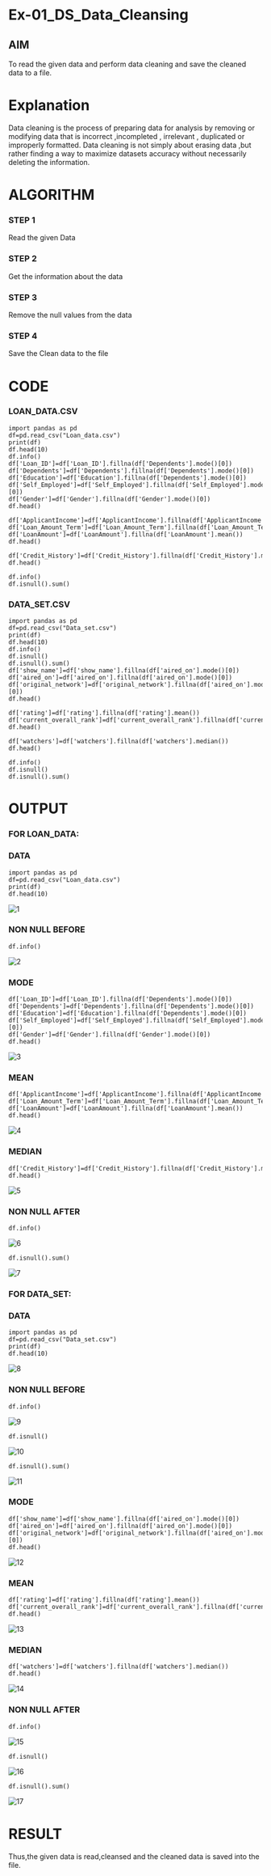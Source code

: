 # Ex-01_DS_Data_Cleansing


## AIM
To read the given data and perform data cleaning and save the cleaned data to a file. 


# Explanation
Data cleaning is the process of preparing data for analysis by removing or modifying data that is incorrect ,incompleted , irrelevant , duplicated or improperly formatted. 
Data cleaning is not simply about erasing data ,but rather finding a way to maximize datasets accuracy without necessarily deleting the information. 

# ALGORITHM
### STEP 1
Read the given Data
### STEP 2
Get the information about the data
### STEP 3
Remove the null values from the data
### STEP 4
Save the Clean data to the file

# CODE
### LOAN_DATA.CSV
````
import pandas as pd
df=pd.read_csv("Loan_data.csv")
print(df)
df.head(10)
df.info()
df['Loan_ID']=df['Loan_ID'].fillna(df['Dependents'].mode()[0])
df['Dependents']=df['Dependents'].fillna(df['Dependents'].mode()[0])
df['Education']=df['Education'].fillna(df['Dependents'].mode()[0])
df['Self_Employed']=df['Self_Employed'].fillna(df['Self_Employed'].mode()[0])
df['Gender']=df['Gender'].fillna(df['Gender'].mode()[0])
df.head()

df['ApplicantIncome']=df['ApplicantIncome'].fillna(df['ApplicantIncome'].mean())
df['Loan_Amount_Term']=df['Loan_Amount_Term'].fillna(df['Loan_Amount_Term'].mean())
df['LoanAmount']=df['LoanAmount'].fillna(df['LoanAmount'].mean())
df.head()

df['Credit_History']=df['Credit_History'].fillna(df['Credit_History'].median())
df.head()

df.info()
df.isnull().sum()
````
### DATA_SET.CSV
````
import pandas as pd
df=pd.read_csv("Data_set.csv")
print(df)
df.head(10)
df.info()
df.isnull()
df.isnull().sum()
df['show_name']=df['show_name'].fillna(df['aired_on'].mode()[0])
df['aired_on']=df['aired_on'].fillna(df['aired_on'].mode()[0])
df['original_network']=df['original_network'].fillna(df['aired_on'].mode()[0])
df.head()

df['rating']=df['rating'].fillna(df['rating'].mean())
df['current_overall_rank']=df['current_overall_rank'].fillna(df['current_overall_rank'].mean())
df.head()

df['watchers']=df['watchers'].fillna(df['watchers'].median())
df.head()

df.info()
df.isnull()
df.isnull().sum()
````
# OUTPUT
### FOR LOAN_DATA:
### DATA
````
import pandas as pd
df=pd.read_csv("Loan_data.csv")
print(df)
df.head(10)
````
![1](https://github.com/Aakash0407/ODD2023-Datascience-Ex01/assets/118799103/e56346b9-5358-4755-9fa9-0731384d7875)
### NON NULL BEFORE
````
df.info()
````
![2](https://github.com/Aakash0407/ODD2023-Datascience-Ex01/assets/118799103/bcdd59da-892b-4b61-aea5-90c31b7fdff5)
### MODE
````
df['Loan_ID']=df['Loan_ID'].fillna(df['Dependents'].mode()[0])
df['Dependents']=df['Dependents'].fillna(df['Dependents'].mode()[0])
df['Education']=df['Education'].fillna(df['Dependents'].mode()[0])
df['Self_Employed']=df['Self_Employed'].fillna(df['Self_Employed'].mode()[0])
df['Gender']=df['Gender'].fillna(df['Gender'].mode()[0])
df.head()
````
![3](https://github.com/Aakash0407/ODD2023-Datascience-Ex01/assets/118799103/219a6d74-2cf9-4385-9a10-e2612b3bc28f)
### MEAN
````
df['ApplicantIncome']=df['ApplicantIncome'].fillna(df['ApplicantIncome'].mean())
df['Loan_Amount_Term']=df['Loan_Amount_Term'].fillna(df['Loan_Amount_Term'].mean())
df['LoanAmount']=df['LoanAmount'].fillna(df['LoanAmount'].mean())
df.head()
````
![4](https://github.com/Aakash0407/ODD2023-Datascience-Ex01/assets/118799103/326bd78c-ea1c-4502-a090-0c858b90392c)
### MEDIAN
````
df['Credit_History']=df['Credit_History'].fillna(df['Credit_History'].median())
df.head()
````
![5](https://github.com/Aakash0407/ODD2023-Datascience-Ex01/assets/118799103/ff17ebcb-2b94-4fc1-a3cd-e6de2825a5e4)
### NON NULL AFTER
````
df.info()
````
![6](https://github.com/Aakash0407/ODD2023-Datascience-Ex01/assets/118799103/8b3d8ad9-670e-4765-b931-fd8f17896b07)
````
df.isnull().sum()
````
![7](https://github.com/Aakash0407/ODD2023-Datascience-Ex01/assets/118799103/bd92664f-5dda-4fb8-a785-24bfe8f23830)
### FOR DATA_SET:
### DATA
````
import pandas as pd
df=pd.read_csv("Data_set.csv")
print(df)
df.head(10)
````
![8](https://github.com/Aakash0407/ODD2023-Datascience-Ex01/assets/118799103/f088086c-bab3-4a3b-a14a-407209394c15)
### NON NULL BEFORE
````
df.info()
````
![9](https://github.com/Aakash0407/ODD2023-Datascience-Ex01/assets/118799103/19b2df64-70aa-4b25-a0c4-e01864623991)
````
df.isnull()
````
![10](https://github.com/Aakash0407/ODD2023-Datascience-Ex01/assets/118799103/0ce02807-0898-4881-96e9-c0a05b4c3275)
````
df.isnull().sum()
````
![11](https://github.com/Aakash0407/ODD2023-Datascience-Ex01/assets/118799103/f82ae558-0de5-4473-9f26-f57036bef55c)
### MODE
````
df['show_name']=df['show_name'].fillna(df['aired_on'].mode()[0])
df['aired_on']=df['aired_on'].fillna(df['aired_on'].mode()[0])
df['original_network']=df['original_network'].fillna(df['aired_on'].mode()[0])
df.head()
````
![12](https://github.com/Aakash0407/ODD2023-Datascience-Ex01/assets/118799103/6a6b6c93-f4a9-4839-89a2-8c4e04f03772)
### MEAN
````
df['rating']=df['rating'].fillna(df['rating'].mean())
df['current_overall_rank']=df['current_overall_rank'].fillna(df['current_overall_rank'].mean())
df.head()
````
![13](https://github.com/Aakash0407/ODD2023-Datascience-Ex01/assets/118799103/d45490eb-f685-4b1d-8fbc-f2d9d32188ae)
### MEDIAN
````
df['watchers']=df['watchers'].fillna(df['watchers'].median())
df.head()
````
![14](https://github.com/Aakash0407/ODD2023-Datascience-Ex01/assets/118799103/ec53fe34-539b-4abf-8a49-3a0770f1b8b6)
### NON NULL AFTER
````
df.info()
````
![15](https://github.com/Aakash0407/ODD2023-Datascience-Ex01/assets/118799103/f38ef5d5-af1b-4c19-bd5d-14ee0427ac08)
````
df.isnull()
````
![16](https://github.com/Aakash0407/ODD2023-Datascience-Ex01/assets/118799103/4634d6c5-51ab-4972-a742-4b158c40d670)
````
df.isnull().sum()
````
![17](https://github.com/Aakash0407/ODD2023-Datascience-Ex01/assets/118799103/4611191e-159e-4a17-9170-8bdc523d8c93)

# RESULT
Thus,the given data is read,cleansed and the cleaned data is saved into the file.




